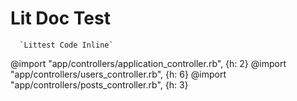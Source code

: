 # Lit Doc Test
      `Littest Code Inline`

@import "app/controllers/application_controller.rb", {h: 2}
@import "app/controllers/users_controller.rb", {h: 6}
@import "app/controllers/posts_controller.rb", {h: 3}
